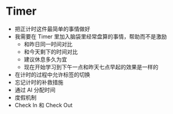 # Timer
- 把正计时这件最简单的事情做好
- 我需要在 Timer 里加入脑袋里经常盘算的事情，帮助而不是激励
	- 和昨日同一时间对比
	- 和今天剩下的时间对比
	- 建议休息多久为宜
	- 现在开始学习到下午一点和昨天七点早起的效果是一样的
- 在计时的过程中允许标签的切换
- 忘记计时的补救措施
- 通过 AI 分配时间
- 度假机制
- Check In 和 Check Out